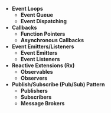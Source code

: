 - **Event Loops**
  - **Event Queue**
  - **Event Dispatching**
- **Callbacks**
  - **Function Pointers**
  - **Asynchronous Callbacks**
- **Event Emitters/Listeners**
  - **Event Emitters**
  - **Event Listeners**
- **Reactive Extensions (Rx)**
  - **Observables**
  - **Observers**
- **Publish/Subscribe (Pub/Sub) Pattern**
  - **Publishers**
  - **Subscribers**
  - **Message Brokers**
